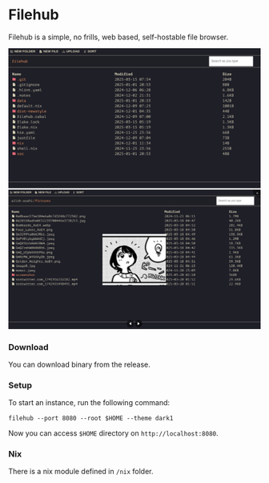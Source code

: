 # Filehub


Filehub is a simple, no frills, web based, self-hostable file browser.

![demo1](./doc/filehub-demo1.png)
![demo2](./doc/filehub-demo2.png)


### Download
You can download binary from the release.


### Setup
To start an instance, run the following command:

```
filehub --port 8080 --root $HOME --theme dark1
```

Now you can access `$HOME` directory on `http://localhost:8080`.


### Nix
There is a nix module defined in `/nix` folder.
